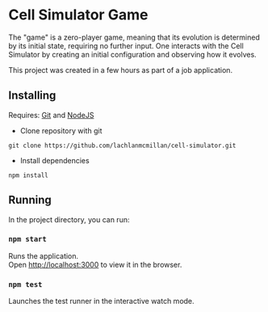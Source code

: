 # Cell Simulator Game

The "game" is a zero-player game, meaning that its evolution is determined by its initial state, requiring no further input. One interacts with the Cell Simulator by creating an initial configuration and observing how it evolves.

This project was created in a few hours as part of a job application.

## Installing

Requires: [Git](https://www.git-scm.com) and [NodeJS](https://nodejs.org)

- Clone repository with git

```
git clone https://github.com/lachlanmcmillan/cell-simulator.git
```

- Install dependencies

```
npm install
```

## Running

In the project directory, you can run:

### `npm start`

Runs the application.<br />
Open [http://localhost:3000](http://localhost:3000) to view it in the browser.

### `npm test`

Launches the test runner in the interactive watch mode.<br />


